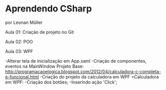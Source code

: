 ﻿# Aprendendo CSharp
por Leonan Müller

Aula 01:
	Criação de projeto no Git

Aula 02: 
	POO

Aula 03:
	WPF

-Alterar tela de inicialização em App.xaml
-Criação de componentes, eventos na MainWindow
Projeto Base: http://programacaoelogica.blogspot.com/2012/04/calculadora-c-completa-e-funcional.html
-Criação do projeto da calculadora em WPF
 =Calculadora em WPF:
  -Criação dos botões;
  -Inserindo ação 'Click';